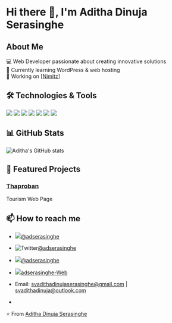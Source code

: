 # Hi there 👋, I'm Aditha Dinuja Serasinghe

## About Me
💻 Web Developer passionate about creating innovative solutions  
🌱 Currently learning WordPress & web hosting  
🔭 Working on [[Nimitz](https://nimitz.lk/)]    

## 🛠️ Technologies & Tools
![](https://img.shields.io/badge/Code-HTML5-informational?style=flat&logo=html5&logoColor=white&color=E34F26)
![](https://img.shields.io/badge/Code-CSS3-informational?style=flat&logo=css3&logoColor=white&color=1572B6)
![](https://img.shields.io/badge/Code-JavaScript-informational?style=flat&logo=javascript&logoColor=white&color=F7DF1E)
![](https://img.shields.io/badge/Code-PHP-777BB4?style=flat&logo=php&logoColor=white)
![](https://img.shields.io/badge/WordPress-21759B?style=flat&logo=wordpress&logoColor=white)
![](https://img.shields.io/badge/Cloud-GCP-4285F4?style=flat&logo=google-cloud&logoColor=white)
![](https://img.shields.io/badge/Cloud-AWS-232F3E?style=flat&logo=aws-amazon&logoColor=white)



## 📊 GitHub Stats
![Aditha's GitHub stats](https://github-readme-stats.vercel.app/api?username=adserasinghe&show_icons=true&theme=radical)  

## 🌟 Featured Projects
### [Thaproban](https://adserasinghe.github.io/thaproban.github.io)  
Tourism Web Page  
  

## 📫 How to reach me
- ![](https://img.shields.io/badge/Facebook-Follow%20Me-1877F2?style=flat&logo=facebook&logoColor=white)[@adserasinghe](https://facebook.com/adserasinghe)
- ![Twitter](https://img.shields.io/badge/Twitter-Follow%20Me-1DA1F2?style=flat&logo=Twitter&logoColor=white)[@adserasinghe](https://x.com/adserasinghe)
- ![](https://img.shields.io/badge/LinkedIn-Follow%20Me-0077B5?style=flat&logo=linkedin&logoColor=white)[@adserasinghe](https://www.linkedin.com/in/adserasinghe/)
- ![](https://img.shields.io/badge/Website-Visit%20Now-00aaff?style=flat&logo=google-chrome&logoColor=white)[adserasinghe-Web](https://adserasinghe.github.io)


  
- Email: svadithadinujaserasinghe@gmail.com | svadithadinuja@outlook.com
-   

⭐️ From [Aditha Dinuja Serasinghe](https://github.com/adserasinghe)
